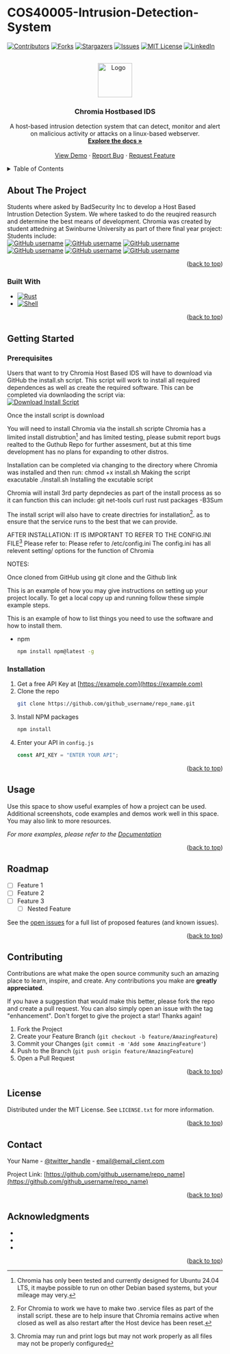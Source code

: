 # COS40005-Intrusion-Detection-System
<!-- Improved compatibility of back to top link: See: https://github.com/othneildrew/Best-README-Template/pull/73 -->

<a name="readme-top"></a>

<!--
*** Thanks for checking out the Best-README-Template. If you have a suggestion
*** that would make this better, please fork the repo and create a pull request
*** or simply open an issue with the tag "enhancement".
*** Don't forget to give the project a star!
*** Thanks again! Now go create something AMAZING! :D
-->

<!-- PROJECT SHIELDS -->
<!--
*** I'm using markdown "reference style" links for readability.
*** Reference links are enclosed in brackets [ ] instead of parentheses ( ).
*** See the bottom of this document for the declaration of the reference variables
*** for contributors-url, forks-url, etc. This is an optional, concise syntax you may use.
*** https://www.markdownguide.org/basic-syntax/#reference-style-links
-->

[![Contributors][contributors-shield]][contributors-url]
[![Forks][forks-shield]][forks-url]
[![Stargazers][stars-shield]][stars-url]
[![Issues][issues-shield]][issues-url]
[![MIT License][license-shield]][license-url]
[![LinkedIn][linkedin-shield]][linkedin-url]

<!-- PROJECT LOGO -->
<br />
<div align="center">
  <a href="https://github.com/github_username/repo_name">
    <img src="images/logo.png" alt="Logo" width="80" height="80">
  </a>

<h3 align="center">Chromia Hostbased IDS</h3>

  <p align="center">
    A host-based intrusion detection system that can detect, monitor and alert on malicious activity or attacks on a linux-based webserver.
    <br />
    <a href="https://github.com/github_username/repo_name"><strong>Explore the docs »</strong></a>
    <br />
    <br />
    <a href="https://github.com/github_username/repo_name">View Demo</a>
    ·
    <a href="https://github.com/github_username/repo_name/issues">Report Bug</a>
    ·
    <a href="https://github.com/github_username/repo_name/issues">Request Feature</a>
  </p>
</div>

<!-- TABLE OF CONTENTS -->
<details>
  <summary>Table of Contents</summary>
  <ol>
    <li>
      <a href="#about-the-project">About The Project</a>
      <ul>
        <li><a href="#built-with">Built With</a></li>
      </ul>
    </li>
    <li>
      <a href="#getting-started">Getting Started</a>
      <ul>
        <li><a href="#prerequisites">Prerequisites</a></li>
        <li><a href="#installation">Installation</a></li>
      </ul>
    </li>
    <li><a href="#usage">Usage</a></li>
    <li><a href="#roadmap">Roadmap</a></li>
    <li><a href="#contributing">Contributing</a></li>
    <li><a href="#license">License</a></li>
    <li><a href="#contact">Contact</a></li>
    <li><a href="#acknowledgments">Acknowledgments</a></li>
  </ol>
</details>

<!-- ABOUT THE PROJECT -->

## About The Project
Students where asked by BadSecurity Inc to develop a Host Based Intrustion Detection System. We where tasked to do the reuqired reasurch and determine the best means of development.
Chromia was created by student attedning at Swinburne University as part of there final year project:
Students include:
<br>
[![GitHub username](https://img.shields.io/badge/GitHub-Ben-blue?style=for-the-badge&logo=github)](https://github.com/brokenpip)
[![GitHub username](https://img.shields.io/badge/GitHub-Lachlan-blue?style=for-the-badge&logo=github)](https://github.com/DoctorLock)
[![GitHub username](https://img.shields.io/badge/GitHub-Erik-blue?style=for-the-badge&logo=github)](https://github.com/erikkvietelaitis)
[![GitHub username](https://img.shields.io/badge/GitHub-Sam-blue?style=for-the-badge&logo=github)](https://github.com/samsharma12)
[![GitHub username](https://img.shields.io/badge/GitHub-Simon-blue?style=for-the-badge&logo=github)](https://github.com/SimonPH2)
[![GitHub username](https://img.shields.io/badge/GitHub-Sean-blue?style=for-the-badge&logo=github)](https://github.com/stackingheaps)

<p align="right">(<a href="#readme-top">back to top</a>)</p>

### Built With
- [![Rust](https://img.shields.io/badge/rust-%23000000.svg?style=for-the-badge&logo=rust&logoColor=white)](https://www.rust-lang.org/)
- [![Shell](https://img.shields.io/badge/shell-%23121011.svg?style=for-the-badge&logo=gnu-bash&logoColor=white)](https://www.gnu.org/software/bash/)

<p align="right">(<a href="#readme-top">back to top</a>)</p>

<!-- GETTING STARTED -->

## Getting Started
### Prerequisites
Users that want to try Chromia Host Based IDS will have to download via GitHub the install.sh script. This script will work to install all required dependences as well as create the required software.
This can be completed via downlaoding the script via:
<br>
<a href="https://raw.githubusercontent.com/erikkvietelaitis/COS40005-Intrusion-Detection-System/readme/install.sh?raw=true" download>
  <img src="https://img.shields.io/badge/Download%20Install%20Script-blue?style=for-the-badge" alt="Download Install Script">
</a>


Once the install script is download 

<!--INSTALLING CHROMIA HOST BASED IDS -->
You will need to install Chromia via the install.sh scripte
Chromia has a limited install distrubtion[^1] and has limited testing, please submit report bugs realted to the Guthub Repo for further assesment, but at this time development has no plans for expanding to other distros.

Installation can be completed via changing to the directory where Chromia was installed and then run:
chmod +x install.sh Making the script exacutable
./install.sh Installing the excutable script

Chromia will install 3rd party depndecies as part of the install process as so it can function this can include:
git
net-tools
curl
rust
rust packages
-B3Sum

The install script will also have to create directries for installation[^2]. as to ensure that the service runs to the best that we can provide.

AFTER INSTALLATION: IT IS IMPORTANT TO REFER TO THE CONFIG.INI FILE[^3]
Please refer to:
Please refer to
/etc/config.ini
The config.ini has all relevent setting/ options for the function of Chromia

NOTES:
[^1]: Chromia has only been tested and currently designed for Ubuntu 24.04 LTS, it maybe possible to run on other Debian based systems, but your mileage may very.

[^2]: For Chromia to work we have to make two .service files as part of the install script. these are to help insure that Chromia remains active when closed as well as also restart after the Host device has been reset.

[^3]: Chromia may run and print logs but may not work properly as all files may not be properly configured




Once cloned from GitHub using
git clone and the Github link















This is an example of how you may give instructions on setting up your project locally.
To get a local copy up and running follow these simple example steps.

This is an example of how to list things you need to use the software and how to install them.

- npm
  ```sh
  npm install npm@latest -g
  ```

### Installation

1. Get a free API Key at [https://example.com](https://example.com)
2. Clone the repo
   ```sh
   git clone https://github.com/github_username/repo_name.git
   ```
3. Install NPM packages
   ```sh
   npm install
   ```
4. Enter your API in `config.js`
   ```js
   const API_KEY = "ENTER YOUR API";
   ```

<p align="right">(<a href="#readme-top">back to top</a>)</p>

<!-- USAGE EXAMPLES -->

## Usage

Use this space to show useful examples of how a project can be used. Additional screenshots, code examples and demos work well in this space. You may also link to more resources.

_For more examples, please refer to the [Documentation](https://example.com)_

<p align="right">(<a href="#readme-top">back to top</a>)</p>

<!-- ROADMAP -->

## Roadmap

- [ ] Feature 1
- [ ] Feature 2
- [ ] Feature 3
  - [ ] Nested Feature

See the [open issues](https://github.com/github_username/repo_name/issues) for a full list of proposed features (and known issues).

<p align="right">(<a href="#readme-top">back to top</a>)</p>

<!-- CONTRIBUTING -->

## Contributing

Contributions are what make the open source community such an amazing place to learn, inspire, and create. Any contributions you make are **greatly appreciated**.

If you have a suggestion that would make this better, please fork the repo and create a pull request. You can also simply open an issue with the tag "enhancement".
Don't forget to give the project a star! Thanks again!

1. Fork the Project
2. Create your Feature Branch (`git checkout -b feature/AmazingFeature`)
3. Commit your Changes (`git commit -m 'Add some AmazingFeature'`)
4. Push to the Branch (`git push origin feature/AmazingFeature`)
5. Open a Pull Request

<p align="right">(<a href="#readme-top">back to top</a>)</p>

<!-- LICENSE -->

## License

Distributed under the MIT License. See `LICENSE.txt` for more information.

<p align="right">(<a href="#readme-top">back to top</a>)</p>

<!-- CONTACT -->

## Contact

Your Name - [@twitter_handle](https://twitter.com/twitter_handle) - email@email_client.com

Project Link: [https://github.com/github_username/repo_name](https://github.com/github_username/repo_name)

<p align="right">(<a href="#readme-top">back to top</a>)</p>

<!-- ACKNOWLEDGMENTS -->

## Acknowledgments

- []()
- []()
- []()

<p align="right">(<a href="#readme-top">back to top</a>)</p>

<!-- MARKDOWN LINKS & IMAGES -->
<!-- https://www.markdownguide.org/basic-syntax/#reference-style-links -->

[contributors-shield]: https://img.shields.io/github/contributors/github_username/repo_name.svg?style=for-the-badge
[contributors-url]: https://github.com/github_username/repo_name/graphs/contributors
[forks-shield]: https://img.shields.io/github/forks/github_username/repo_name.svg?style=for-the-badge
[forks-url]: https://github.com/github_username/repo_name/network/members
[stars-shield]: https://img.shields.io/github/stars/github_username/repo_name.svg?style=for-the-badge
[stars-url]: https://github.com/github_username/repo_name/stargazers
[issues-shield]: https://img.shields.io/github/issues/github_username/repo_name.svg?style=for-the-badge
[issues-url]: https://github.com/github_username/repo_name/issues
[license-shield]: https://img.shields.io/github/license/github_username/repo_name.svg?style=for-the-badge
[license-url]: https://github.com/github_username/repo_name/blob/master/LICENSE.txt
[linkedin-shield]: https://img.shields.io/badge/-LinkedIn-black.svg?style=for-the-badge&logo=linkedin&colorB=555
[linkedin-url]: https://linkedin.com/in/linkedin_username
[product-screenshot]: images/screenshot.png
[Next.js]: https://img.shields.io/badge/next.js-000000?style=for-the-badge&logo=nextdotjs&logoColor=white
[Next-url]: https://nextjs.org/
[React.js]: https://img.shields.io/badge/React-20232A?style=for-the-badge&logo=react&logoColor=61DAFB
[React-url]: https://reactjs.org/
[Vue.js]: https://img.shields.io/badge/Vue.js-35495E?style=for-the-badge&logo=vuedotjs&logoColor=4FC08D
[Vue-url]: https://vuejs.org/
[Angular.io]: https://img.shields.io/badge/Angular-DD0031?style=for-the-badge&logo=angular&logoColor=white
[Angular-url]: https://angular.io/
[Svelte.dev]: https://img.shields.io/badge/Svelte-4A4A55?style=for-the-badge&logo=svelte&logoColor=FF3E00
[Svelte-url]: https://svelte.dev/
[Laravel.com]: https://img.shields.io/badge/Laravel-FF2D20?style=for-the-badge&logo=laravel&logoColor=white
[Laravel-url]: https://laravel.com
[Bootstrap.com]: https://img.shields.io/badge/Bootstrap-563D7C?style=for-the-badge&logo=bootstrap&logoColor=white
[Bootstrap-url]: https://getbootstrap.com
[JQuery.com]: https://img.shields.io/badge/jQuery-0769AD?style=for-the-badge&logo=jquery&logoColor=white
[JQuery-url]: https://jquery.com

